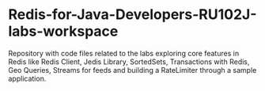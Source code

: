 # Redis-for-Java-Developers-RU102J-labs-workspace
Repository with code files related to the labs exploring core features in Redis like Redis Client, Jedis Library, SortedSets, Transactions with Redis, Geo Queries, Streams for feeds and building a RateLimiter through a sample application.
